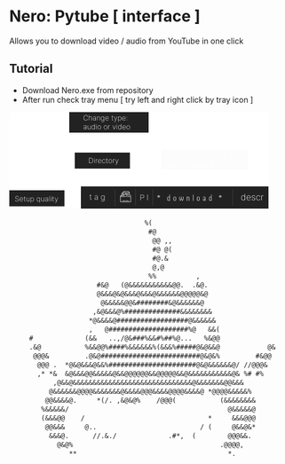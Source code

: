 # Nero: Pytube [ interface ]
  Allows you to download video / audio from YouTube in one click
## Tutorial
- Download Nero.exe from repository
- After run check tray menu [ try left and right click by tray icon ]
  
![ Nero ](./public/NeroTutorial.png)

                                                                          
                                      %(                                        
                                       #@                                       
                                        @@ ,,                                   
                                        #@ @(                                   
                                        #@.&                                    
                                        @,@                                     
                                       %%          ,                            
                          #&@   (@&&&&&&&&&&&@@.  .&@.                          
                          @&&&@&@&&&@&&&@&&&&&&@@@@@&@                          
                           @&&&&&@@&########&@&&&&&&@                           
                         ,&@&&&@%##############&&&&&&&&                         
                        *@&&&&@##################@&&&&&&                        
                        ,   @####################%@   &&(                       
         #             (&&   ..,/@&###%&&#%##%@...   %&@@                       
         .&@           %&&@@%####%&&&&&&%(&&&%#####@&@&&@            @&         
          @@@&         .@&@#########################@&@&%         #&@@          
           @@@ .  *@&@&&&@&&%######################@&@&&&&&&@/ //@@@&           
           ,* *&  &@&&&@@&&&&&@&&@@@@@@&&@@@@@&&@&&&&&&&&&&&@& %# #%            
               ,@&&@&&&&&&&&&&&&&&&&&&&&&&&&&&&&&&@&&&&&&&@@&&&                 
              @&&&&&&@@@@&&&&&&&@&&&&@@@&&&&@@@@&&&&@ *@@@@&&&&&%               
             @@&&&&@.     *(/. ,&@&@%    /@@@(           (&&&&&&&&              
            %&&&&&/                                        @&&&&&@              
            (&&&@@    /                               *     &&&@@@              
             @@&&&     @..                          / (     @&&@&*              
              &&&@.      //.&./             .#*,  (        @@@&&.               
                @&@%                                     .@@@@,                 
                   **                                      *.                   